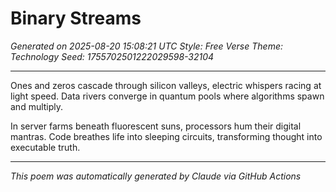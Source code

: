 # Binary Streams

*Generated on 2025-08-20 15:08:21 UTC*
*Style: Free Verse*
*Theme: Technology*
*Seed: 1755702501222029598-32104*

---

Ones and zeros cascade through silicon valleys,
electric whispers racing at light speed.
Data rivers converge in quantum pools
where algorithms spawn and multiply.

In server farms beneath fluorescent suns,
processors hum their digital mantras.
Code breathes life into sleeping circuits,
transforming thought into executable truth.

---

*This poem was automatically generated by Claude via GitHub Actions*